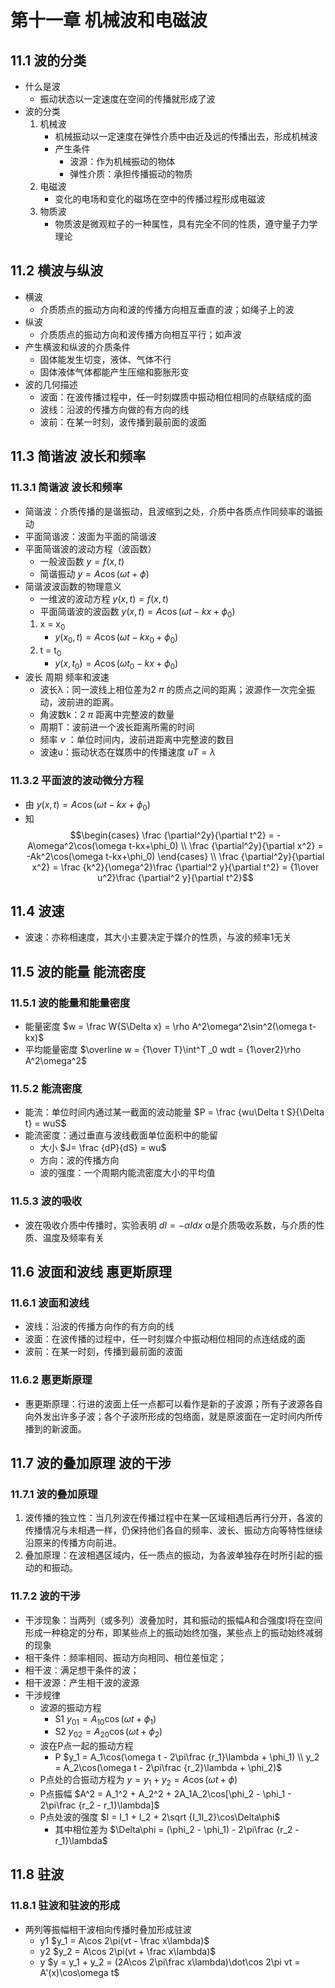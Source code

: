 # 第十一章 机械波和电磁波
## 11.1 波的分类
- 什么是波
	- 振动状态以一定速度在空间的传播就形成了波
- 波的分类
	1. 机械波
		- 机械振动以一定速度在弹性介质中由近及远的传播出去，形成机械波
		- 产生条件
			- 波源：作为机械振动的物体
			- 弹性介质：承担传播振动的物质
	2. 电磁波
		- 变化的电场和变化的磁场在空中的传播过程形成电磁波
	3. 物质波
		- 物质波是微观粒子的一种属性，具有完全不同的性质，遵守量子力学理论
## 11.2 横波与纵波
- 横波
	- 介质质点的振动方向和波的传播方向相互垂直的波；如绳子上的波
- 纵波
	- 介质质点的振动方向和波传播方向相互平行；如声波
- 产生横波和纵波的介质条件
	- 固体能发生切变，液体、气体不行
	- 固体液体气体都能产生压缩和膨胀形变
- 波的几何描述
	- 波面：在波传播过程中，任一时刻媒质中振动相位相同的点联结成的面
	- 波线：沿波的传播方向做的有方向的线
	- 波前：在某一时刻，波传播到最前面的波面
## 11.3 简谐波 波长和频率
### 11.3.1 简谐波 波长和频率
- 简谐波：介质传播的是谐振动，且波缩到之处，介质中各质点作同频率的谐振动
- 平面简谐波：波面为平面的简谐波
- 平面简谐波的波动方程（波函数）
	- 一般波函数 $y = f(x,t)$
	- 简谐振动 $y = A\cos(\omega t+\phi)$
- 简谐波波函数的物理意义
	- 一维波的波动方程 $y(x,t) = f(x,t)$
	- 平面简谐波的波函数 $y(x,t) = A\cos(\omega t-kx+\phi_0)$
	1. x = x<sub>0</sub>
		-  $y(x_0,t) = A\cos(\omega t-kx_0+\phi_0)$
	2. t = t<sub>0</sub>
		-  $y(x,t_0) = A\cos(\omega t_0-kx+\phi_0)$
- 波长 周期 频率和波速
	- 波长λ：同一波线上相位差为2 $\pi$ 的质点之间的距离；波源作一次完全振动，波前进的距离。
	- 角波数k：2 $\pi$ 距离中完整波的数量
	- 周期T：波前进一个波长距离所需的时间
	- 频率 $\nu$ ：单位时间内，波前进距离中完整波的数目
	- 波速u：振动状态在媒质中的传播速度 $uT = \lambda$
### 11.3.2 平面波的波动微分方程
- 由 $y(x,t) = A\cos(\omega t-kx+\phi_0)$
- 知 $$\begin{cases} \frac {\partial^2y}{\partial t^2} = -A\omega^2\cos(\omega t-kx+\phi_0) \\ \frac {\partial^2y}{\partial x^2} = -Ak^2\cos(\omega t-kx+\phi_0) \end{cases} \\ \frac {\partial^2y}{\partial x^2} = \frac {k^2}{\omega^2}\frac {\partial^2 y}{\partial t^2} = {1\over u^2}\frac {\partial^2 y}{\partial t^2}$$
## 11.4 波速
- 波速：亦称相速度，其大小主要决定于媒介的性质，与波的频率1无关
## 11.5 波的能量 能流密度
### 11.5.1 波的能量和能量密度
- 能量密度 $w = \frac W{S\Delta x} = \rho A^2\omega^2\sin^2(\omega t-kx)$
- 平均能量密度 $\overline w = {1\over T}\int^T _0 wdt = {1\over2}\rho A^2\omega^2$
### 11.5.2 能流密度
- 能流：单位时间内通过某一截面的波动能量 $P = \frac {wu\Delta t S}{\Delta t} = wuS$
- 能流密度：通过垂直与波线截面单位面积中的能留
	- 大小 $J= \frac {dP}{dS} = wu$
	- 方向：波的传播方向
	- 波的强度：一个周期内能流密度大小的平均值
### 11.5.3 波的吸收
- 波在吸收介质中传播时，实验表明 $dI = -\alpha Idx$ α是介质吸收系数，与介质的性质、温度及频率有关
## 11.6 波面和波线 惠更斯原理
### 11.6.1 波面和波线
- 波线：沿波的传播方向作的有方向的线
- 波面：在波传播的过程中，任一时刻媒介中振动相位相同的点连结成的面
- 波前：在某一时刻，传播到最前面的波面
### 11.6.2 惠更斯原理
- 惠更斯原理：行进的波面上任一点都可以看作是新的子波源；所有子波源各自向外发出许多子波；各个子波所形成的包络面，就是原波面在一定时间内所传播到的新波面。
## 11.7 波的叠加原理 波的干涉
### 11.7.1 波的叠加原理
1. 波传播的独立性：当几列波在传播过程中在某一区域相遇后再行分开，各波的传播情况与未相遇一样，仍保持他们各自的频率、波长、振动方向等特性继续沿原来的传播方向前进。
2. 叠加原理：在波相遇区域内，任一质点的振动，为各波单独存在时所引起的振动的和振动。
### 11.7.2 波的干涉
- 干涉现象：当两列（或多列）波叠加时，其和振动的振幅A和合强度I将在空间形成一种稳定的分布，即某些点上的振动始终加强，某些点上的振动始终减弱的现象
- 相干条件：频率相同、振动方向相同、相位差恒定；
- 相干波：满足想干条件的波；
- 相干波源：产生相干波的波源
- 干涉规律
	- 波源的振动方程
		- S1 $y_{01} = A_{10}\cos(\omega t + \phi_1)$
		- S2 $y_{02} = A_{20}\cos(\omega t + \phi_2)$
	- 波在P点一起的振动方程
		- P $y_1 = A_1\cos(\omega t - 2\pi\frac {r_1}\lambda + \phi_1) \\ y_2 = A_2\cos(\omega t - 2\pi\frac {r_2}\lambda + \phi_2)$
	- P点处的合振动方程为 $y = y_1 + y_2 = A\cos(\omega t + \phi)$
	- P点振幅 $A^2 = A_1^2 + A_2^2 + 2A_1A_2\cos[\phi_2 - \phi_1 - 2\pi\frac {r_2 - r_1}\lambda]$
	- P点处波的强度 $I = I_1 + I_2 + 2\sqrt {I_1I_2}\cos\Delta\phi$
		- 其中相位差为 $\Delta\phi = (\phi_2 - \phi_1) - 2\pi\frac {r_2 - r_1}\lambda$
## 11.8 驻波
### 11.8.1 驻波和驻波的形成
- 两列等振幅相干波相向传播时叠加形成驻波
	- y1 $y_1 = A\cos 2\pi(vt - \frac x\lambda)$
	- y2 $y_2 = A\cos 2\pi(vt + \frac x\lambda)$
	- y $y = y_1 + y_2 = (2A\cos 2\pi\frac x\lambda)\dot\cos 2\pi vt = A'(x)\cos\omega t$

